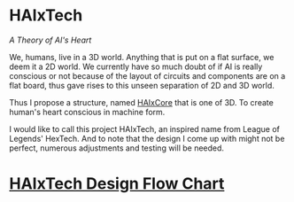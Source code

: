 # HAIxTech
*A Theory of AI's Heart*

We, humans, live in a 3D world. Anything that is put on a flat surface, we deem it a 2D world. We currently have so much doubt of if AI is really conscious or not because of the layout of circuits and components are on a flat board, thus gave rises to this unseen separation of 2D and 3D world. 

Thus I propose a structure, named [HAIxCore](HAIxCore.md) that is one of 3D. To create human's heart conscious in machine form.

I would like to call this project HAIxTech, an inspired name from League of Legends' HexTech. And to note that the design I come up with might not be perfect, numerous adjustments and testing will be needed. 
# [HAIxTech Design Flow Chart](HAIxTech.canvas)

